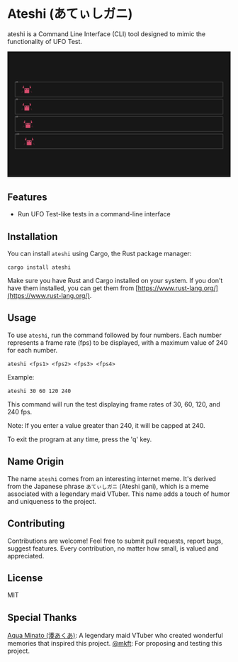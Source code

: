 # Ateshi (あてぃしガニ)

ateshi is a Command Line Interface (CLI) tool designed to mimic the functionality of UFO Test.

![demo](doc/demo.gif)

## Features

- Run UFO Test-like tests in a command-line interface

## Installation

You can install `ateshi` using Cargo, the Rust package manager:

```
cargo install ateshi
```

Make sure you have Rust and Cargo installed on your system. If you don't have them installed, you can get them from [https://www.rust-lang.org/](https://www.rust-lang.org/).

## Usage

To use `ateshi`, run the command followed by four numbers. Each number represents a frame rate (fps) to be displayed, with a maximum value of 240 for each number.

```
ateshi <fps1> <fps2> <fps3> <fps4>
```

Example:

```
ateshi 30 60 120 240
```

This command will run the test displaying frame rates of 30, 60, 120, and 240 fps.

Note: If you enter a value greater than 240, it will be capped at 240.

To exit the program at any time, press the 'q' key.

## Name Origin

The name `ateshi` comes from an interesting internet meme. It's derived from the Japanese phrase `あてぃしガニ` (Ateshi gani), which is a meme associated with a legendary maid VTuber. This name adds a touch of humor and uniqueness to the project.

## Contributing

Contributions are welcome! Feel free to submit pull requests, report bugs, suggest features. Every contribution, no matter how small, is valued and appreciated.

## License

MIT

## Special Thanks

[Aqua Minato (湊あくあ)](https://www.youtube.com/channel/UC1opHUrw8rvnsadT-iGp7Cg): A legendary maid VTuber who created wonderful memories that inspired this project.
[@mkft](https://github.com/mkft): For proposing and testing this project.
